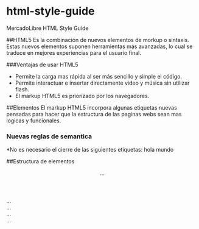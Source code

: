 html-style-guide
================

MercadoLibre HTML Style Guide


##HTML5
Es la combinación de nuevos elementos de morkup o sintaxis. Estas nuevos elementos suponen herramientas más avanzadas, lo cual se traduce en mejores experiencias para el usuario final.

###Ventajas de usar HTML5
* Permite la carga mas rápida al ser más sencillo y simple el código.
* Permite interactuar e insertar directamente video y música sin utilizar flash.
* El markup HTML5 es priorizado por los navegadores.

##Elementos
El markup HTML5 incorpora algunas etiquetas nuevas pensadas para hacer que la estructura de las paginas webs sean mas logicas y funcionales.

### Nuevas reglas de semantica
*No es necesario el cierre de las siguientes etiquetas:
    hola mundo



##Estructura de elementos
    <body>
        <header>...</header>
        <nav>...</nav>
        <article>
            <section>...</section>
        </article>
        <aside>...</aside>
        <footer>...</footer>
    </body>

